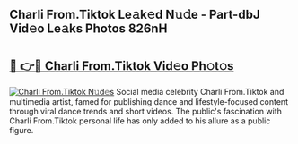 ## Charli From.Tiktok Le𝚊k𝚎d N𝚞𝚍e - Part-dbJ Vid𝚎o Le𝚊ks Photos 826nH

# <h2><a href="http://fbeoo2.evod.top/?m=Charli+From.Tiktok">🔗 👉🔴 Charli From.Tiktok Vid𝚎o Ph𝚘t𝚘s</a></h2>

[![Charli From.Tiktok N𝚞d𝚎s](https://i.imgur.com/8V9OHl7.gif)](http://fbeoo2.evod.top/?m=Charli+From.Tiktok)
Social media celebrity Charli From.Tiktok and multimedia artist, famed for publishing dance and lifestyle-focused content through viral dance trends and short videos. The public's fascination with Charli From.Tiktok personal life has only added to his allure as a public figure. 
